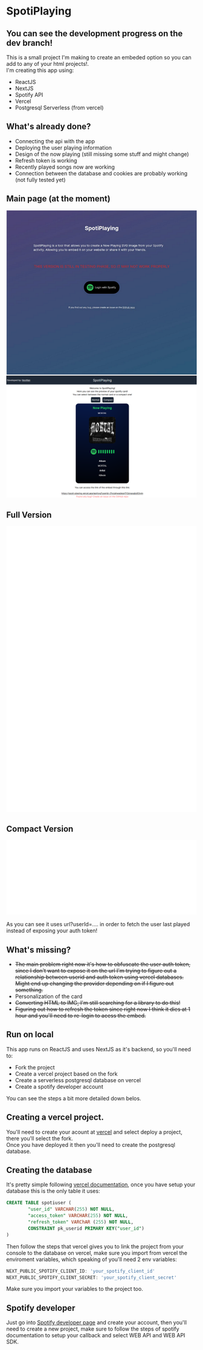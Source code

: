 # SpotiPlaying

## You can see the development progress on the dev branch!

This is a small project I'm making to create an embeded option so you can add to any of your html projects!.  
I'm creating this app using:
- ReactJS
- NextJS
- Spotify API
- Vercel
- Postgresql Serverless (from vercel)

## What's already done?
- Connecting the api with the app
- Deploying the user playing information
- Design of the now playing (still missing some stuff and might change)
- Refresh token is working
- Recently played songs now are working
- Connection between the database and cookies are probably working (not fully tested yet)
## Main page (at the moment)
<img src='./gitImgs/preview1.png'>  

<img src='./gitImgs/preview2.png'>

## Full Version
<img src='./gitImgs/demofull.svg'>  

## Compact Version
<img src='./gitImgs/democompact.svg'>

As you can see it uses url?userId=.... in order to fetch the user last played instead of exposing your auth token!

## What's missing?
- ~~The main problem right now it's how to obfuscate the user auth token, since I don't want to expose it on the url I'm trying to figure out a relationship between userid and auth token using vercel databases. Might end up changing the provider depending on if I figure out something.~~ 
- Personalization of the card
- ~~Converting HTML to IMG, I'm still searching for a library to do this!~~
- ~~Figuring out how to refresh the token since right now I think it dies at 1 hour and you'll need to re-login to acess the embed.~~

## Run on local
This app runs on ReactJS and uses NextJS as it's backend, so you'll need to:
- Fork the project
- Create a vercel project based on the fork
- Create a serverless postgresql database on vercel
- Create a spotify developer account  

You can see the steps a bit more detailed down belos.

## Creating a vercel project.
You'll need to create your acount at [vercel](https://vercel.com) and select deploy a project, there you'll select the fork.  
Once you have deployed it then you'll need to create the postgresql database.

## Creating the database
It's pretty simple following [vercel documentation](https://vercel.com/docs/storage), once you have setup your database this is the only table it uses:
```sql
CREATE TABLE spotiuser (
        "user_id" VARCHAR(255) NOT NULL,
        "access_token" VARCHAR(255) NOT NULL,
        "refresh_token" VARChAR (255) NOT NULL,
        CONSTRAINT pk_userid PRIMARY KEY("user_id") 
)
```
Then follow the steps that vercel gives you to link the project from your console to the database on vercel, make sure you import from vercel the enviroment variables, which speaking of you'll need 2 env variables:  
```js
NEXT_PUBLIC_SPOTIFY_CLIENT_ID: 'your_spotify_client_id'
NEXT_PUBLIC_SPOTIFY_CLIENT_SECRET: 'your_spotify_client_secret'
```
Make sure you import your variables to the project too.

## Spotify developer
Just go into [Spotify developer page](https://developer.spotify.com/) and create your account, then you'll need to create a new project, make sure to follow the steps of spotify documentation to setup your callback and select WEB API and WEB API SDK.